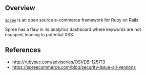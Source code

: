 ## Overview
[`Spree`](https://rubygems.org/gems/spree) is an open source e-commerce framework for Ruby on Rails.

Spree has a flaw in its analytics dashboard where keywords are not escaped, leading to potential XSS.

## References
- http://rubysec.com/advisories/OSVDB-125713
- https://spreecommerce.com/blog/security-issue-all-versions
